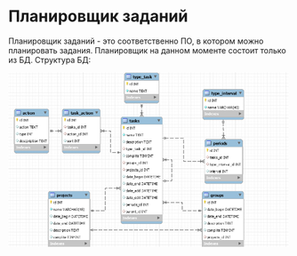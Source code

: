 # Планировщик заданий
Планировщик заданий - это соответственно ПО, в котором можно планировать задания.
Планировщик на данном моменте состоит только из БД.
Структура БД:


![Image alt](https://github.com/Bulgakov-Nikita/Task_planer/raw/main/eer_diagram.png)
